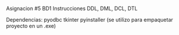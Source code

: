 Asignacion #5 BD1
    Instrucciones DDL, DML, DCL, DTL

Dependencias:
    pyodbc
    tkinter
    pyinstaller (se utilizo para empaquetar proyecto en un .exe)